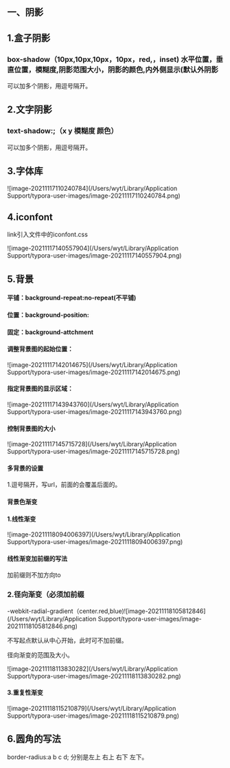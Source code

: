 ## 一、阴影

## 1.盒子阴影

### box-shadow（10px,10px,10px，10px，red,，inset) 水平位置，垂直位置，模糊度,阴影范围大小，阴影的颜色,内外侧显示(默认外阴影

可以加多个阴影，用逗号隔开。

## 2.文字阴影

### text-shadow:;（x y 模糊度 颜色）

可以加多个阴影，用逗号隔开。

## 3.字体库

![image-20211117110240784](/Users/wyt/Library/Application Support/typora-user-images/image-20211117110240784.png)

## 4.iconfont

link引入文件中的iconfont.css

![image-20211117140557904](/Users/wyt/Library/Application Support/typora-user-images/image-20211117140557904.png)

## 5.背景

#### 平铺：background-repeat:no-repeat(不平铺)

#### 位置：background-position:

#### 固定：background-attchment

#### 调整背景图的起始位置：

![image-20211117142014675](/Users/wyt/Library/Application Support/typora-user-images/image-20211117142014675.png)

#### 指定背景图的显示区域：

![image-20211117143943760](/Users/wyt/Library/Application Support/typora-user-images/image-20211117143943760.png)

#### 控制背景图的大小

![image-20211117145715728](/Users/wyt/Library/Application Support/typora-user-images/image-20211117145715728.png)

#### 多背景的设置

1.逗号隔开，写url，前面的会覆盖后面的。

#### 背景色渐变

#### 1.线性渐变

![image-20211118094006397](/Users/wyt/Library/Application Support/typora-user-images/image-20211118094006397.png)

#### 线性渐变加前缀的写法

加前缀则不加方向to

### 2.径向渐变（必须加前缀

-webkit-radial-gradient（center.red,blue)![image-20211118105812846](/Users/wyt/Library/Application Support/typora-user-images/image-20211118105812846.png)

不写起点默认从中心开始，此时可不加前缀。

径向渐变的范围及大小。

![image-20211118113830282](/Users/wyt/Library/Application Support/typora-user-images/image-20211118113830282.png)

#### 3.重复性渐变

![image-20211118115210879](/Users/wyt/Library/Application Support/typora-user-images/image-20211118115210879.png)



## 6.圆角的写法

border-radius:a b c d;      分别是左上 右上 右下 左下。

# 